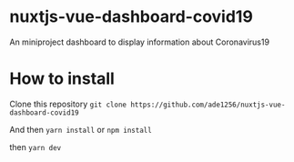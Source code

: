 # nuxtjs-vue-dashboard-covid19
An miniproject dashboard to display information about Coronavirus19

# How to install
Clone this repository
`git clone https://github.com/ade1256/nuxtjs-vue-dashboard-covid19`

And then
`yarn install`
or
`npm install`

then
`yarn dev`
